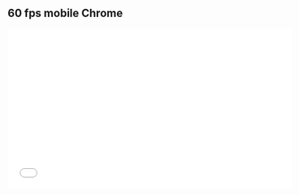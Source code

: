 ## 60 fps mobile Chrome

<iframe width="560" height="315" src="//www.youtube.com/embed/QbuLq4f6DGQ" frameborder="0" allowfullscreen></iframe>
